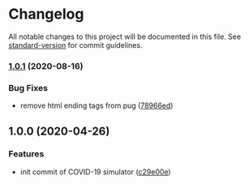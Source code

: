 # Changelog

All notable changes to this project will be documented in this file. See [standard-version](https://github.com/conventional-changelog/standard-version) for commit guidelines.

### [1.0.1](https://github.com/icelam/covid-19-simulator/compare/v1.0.0...v1.0.1) (2020-08-16)


### Bug Fixes

* remove html ending tags from pug ([78966ed](https://github.com/icelam/covid-19-simulator/commit/78966ed8fdf00bae45cb247eac609c9fc505fc3a))

## 1.0.0 (2020-04-26)


### Features

* init commit of COVID-19 simulator ([c29e00e](https://github.com/icelam/covid-19-simulator/commit/c29e00e9808205bef2f94f9414179a9dc271e399))
